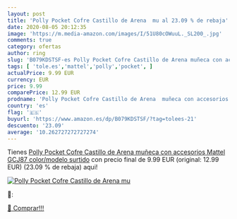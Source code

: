 ```yaml
---
layout: post
title: 'Polly Pocket Cofre Castillo de Arena  mu al 23.09 % de rebaja'
date: 2020-08-05 20:12:35
image: 'https://m.media-amazon.com/images/I/51U80cOWuuL._SL200_.jpg'
comments: true
category: ofertas
author: ring
slug: 'B079KDSTSF-es Polly Pocket Cofre Castillo de Arena muñeca con accesorios...'
tags: [ 'tole.es','mattel','polly','pocket', ]
actualPrice: 9.99 EUR
currency: EUR
price: 9.99
comparePrice: 12.99 EUR
prodname: 'Polly Pocket Cofre Castillo de Arena  muñeca con accesorios  Mattel GCJ87    color/modelo surtido'
country: 'es'
flag: '🇪🇸'
buyurl: 'https://www.amazon.es/dp/B079KDSTSF/?tag=tolees-21'
descuento: '23.09'
average: '10.262727272727274'
---
```


Tienes [Polly Pocket Cofre Castillo de Arena  muñeca con accesorios  Mattel GCJ87    color/modelo surtido](https://www.amazon.es/dp/B079KDSTSF/?tag=tolees-21) con precio final de  9.99 EUR (original: 12.99 EUR) (23.09 %  de rebaja) aqui!

[![Polly Pocket Cofre Castillo de Arena  mu](https://m.media-amazon.com/images/I/51U80cOWuuL._SL200_.jpg)](https://www.amazon.es/dp/B079KDSTSF/?tag=tolees-21)

🔎:


[🛒 Comprar!!!](https://www.amazon.es/dp/B079KDSTSF/?tag=tolees-21)
